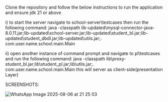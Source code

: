 Clone the repository and follow the below instructions to run the application and ensure jdk 21 or above

i) to start the server navigate to school-server\testcases then run the following command: java -classpath lib-updated\mysql-connector-java-8.0.11.jar;lib-updated\school-server.jar;lib-updated\student_bl.jar;lib-updated\student_dbdl.jar;lib-updated\utils.jar;. com.user.name.school.main.Main

ii) open another instance of command prompt and navigate to pl\testcases and run the following command: java -classpath lib\proxy-student_bl.jar;lib\student_pl.jar;lib\utils.jar;. com.user.name.school.main.Main
this will server as client-side(presentation Layer)

SCREENSHOTS:

![WhatsApp Image 2025-08-06 at 21 25 03](https://github.com/user-attachments/assets/79c48094-01cf-4cba-85cb-cb977038a787)
